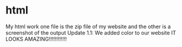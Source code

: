 # html
My html work one file is the zip file of my website and the other is a screenshot of the output
Update 1.1: We added color to our website IT LOOKS AMAZING!!!!!!!!!!!!
